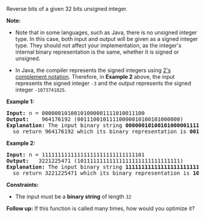 Reverse bits of a given 32 bits unsigned integer.

**Note:**

- Note that in some languages, such as Java, there is no unsigned integer type. In this case, both input and output will be given as a signed integer type. They should not affect your implementation, as the integer's internal binary representation is the same, whether it is signed or unsigned.

- In Java, the compiler represents the signed integers using [2's complement notation](https://en.wikipedia.org/wiki/Two%27s_complement). Therefore, in **Example 2** above, the input represents the signed integer `-3` and the output represents the signed integer `-1073741825`.

**Example 1:**
<pre>
<b>Input:</b> n = 00000010100101000001111010011100
<b>Output:</b>    964176192 (00111001011110000010100101000000)
<b>Explanation:</b> The input binary string <b>00000010100101000001111010011100</b> represents the unsigned integer 43261596,
  so return 964176192 which its binary representation is <b>00111001011110000010100101000000</b>.
</pre>

**Example 2:**
<pre>
<b>Input:</b> n = 11111111111111111111111111111101
<b>Output:</b>   3221225471 (10111111111111111111111111111111)
<b>Explanation:</b> The input binary string <b>11111111111111111111111111111101</b> represents the unsigned integer 4294967293,
  so return 3221225471 which its binary representation is <b>10111111111111111111111111111111</b>.
</pre>

**Constraints:**
- The input must be a **binary string** of length `32`

**Follow up:** If this function is called many times, how would you optimize it?

